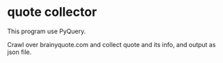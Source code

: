 # quote collector

This program use PyQuery.

Crawl over brainyquote.com and collect quote and its info, and output as json file.
